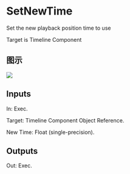 # SetNewTime

Set the new playback position time to use

Target is Timeline Component

## 图示

![]($-20221218-18283613.png)

## Inputs

In: Exec.

Target: Timeline Component Object Reference.

New Time: Float (single-precision).  

## Outputs

Out: Exec.

